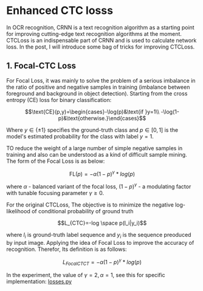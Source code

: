 # Enhanced CTC losss

In OCR recognition, CRNN is a text recognition algorithm as a starting point for improving cutting-edge text recognition algorithms at the moment. CTCLoss is an indispensable part of CRNN and is used to calculate network loss. In the post, I will introduce some bag of tricks for improving CTCLoss.

## 1. Focal-CTC Loss

For Focal Loss, it was mainly to solve the problem of a serious imbalance in the ratio of positive and negative samples in training (imbalance between foreground and background in object detection). Starting from the cross entropy (CE) loss for binary classification:

$$\text{CE}(p,y)=\begin{cases}-\log(p)&\text{if }y=1\\ -\log(1-p)&\text{otherwise.}\end{cases}$$

Where $y \in \lbrace \pm 1 \rbrace$ specifies the ground-truth class and $p\in \lbrack 0, 1 \rbrack$ is the model's estimated probability for the class with label $y=1$.

TO reduce the weight of a large number of simple negative samples in training and also can be understood as a kind of difficult sample mining. The form of the Focal Loss is as below:

$$\text{FL}(p)=-\alpha(1-p)^{\gamma}*log(p)$$

where $\alpha$ - balanced variant of the focal loss, $(1-p)^{\gamma}$ - a modulating factor with tunable focusing parameter $\gamma \geq 0$.

For the original CTCLoss, The objective is to minimize the negative log-likelihood of conditional probability of ground truth

$$L_{CTC}=-log \space p(l_i|y_i)$$

where $l_i$ is ground-truth label sequence and $y_i$ is the sequence preoduced by input image. Applying the idea of Focal Loss to improve the accuracy of recognition. Therefor, Its definition is as follows:

$$L_{FocalCTCT}=-\alpha(1-p)^{\gamma}*log(p)$$

In the experiment, the value of $\gamma=2, \alpha=1$, see this for specific implementation: [losses.py](https://github.com/tuongtranngoc/CRNN-Text-Recognition/blob/main/src/utils/losses.py)
